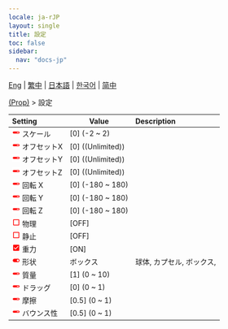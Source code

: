 ```yaml
---
locale: ja-rJP
layout: single
title: 設定
toc: false
sidebar:
  nav: "docs-jp"
---
```

[Eng](/dancexr/menu/2025.4/prop/settings) | [繁中](/tw/dancexr/menu/2025.4/prop/settings) | [日本語](/jp/dancexr/menu/2025.4/prop/settings) | [한국어](/kr/dancexr/menu/2025.4/prop/settings) | [简中](/zh/dancexr/menu/2025.4/prop/settings)

[(Prop)](../menu#(Prop)) > 設定



| Setting | Value | Description |
| :--- | --- | :--- |
| <img src="/images/icon/ic_slider.png" alt="slider icon"/> スケール</nobr>| [0] (-2 ~ 2) | 
| <img src="/images/icon/ic_slider.png" alt="slider icon"/> オフセットX</nobr>| [0] ((Unlimited)) | 
| <img src="/images/icon/ic_slider.png" alt="slider icon"/> オフセットY</nobr>| [0] ((Unlimited)) | 
| <img src="/images/icon/ic_slider.png" alt="slider icon"/> オフセットZ</nobr>| [0] ((Unlimited)) | 
| <img src="/images/icon/ic_slider.png" alt="slider icon"/> 回転 X</nobr>| [0] (-180 ~ 180) | 
| <img src="/images/icon/ic_slider.png" alt="slider icon"/> 回転 Y</nobr>| [0] (-180 ~ 180) | 
| <img src="/images/icon/ic_slider.png" alt="slider icon"/> 回転 Z</nobr>| [0] (-180 ~ 180) | 
| <img src="/images/icon/ic_check_off.png" alt="check off icon"/> 物理</nobr>| [OFF] | 
| <img src="/images/icon/ic_check_off.png" alt="check off icon"/> 静止</nobr>| [OFF] | 
| <img src="/images/icon/ic_check_on.png" alt="check on icon"/> 重力</nobr>| [ON] | 
| <img src="/images/icon/ic_toggle_on.png" alt="toggle on icon"/> 形状</nobr>| ボックス | 球体, カプセル, ボックス, 
| <img src="/images/icon/ic_slider.png" alt="slider icon"/> 質量</nobr>| [1] (0 ~ 10) | 
| <img src="/images/icon/ic_slider.png" alt="slider icon"/> ドラッグ</nobr>| [0] (0 ~ 1) | 
| <img src="/images/icon/ic_slider.png" alt="slider icon"/> 摩擦</nobr>| [0.5] (0 ~ 1) | 
| <img src="/images/icon/ic_slider.png" alt="slider icon"/> バウンス性</nobr>| [0.5] (0 ~ 1) | 
